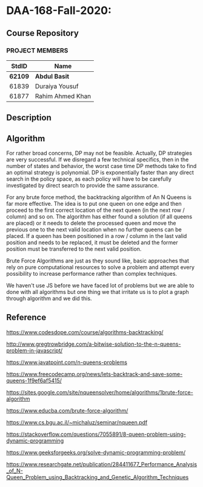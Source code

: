 # DAA-168-Fall-2020: #
## Course Repository ##
### PROJECT MEMBERS ###

StdID | Name
------------ | -------------
**62109** | **Abdul Basit**
61839 | Duraiya Yousuf
61877 | Rahim Ahmed Khan

## Description ##

## Algorithm ##
For rather broad concerns, DP may not be feasible. Actually, DP strategies are very successful. If we disregard a few technical specifics, then in the number of states and behavior, the worst case time DP methods take to find an optimal strategy is polynomial. DP is exponentially faster than any direct search in the policy space, as each policy will have to be carefully investigated by direct search to provide the same assurance.

For any brute force method, the backtracking algorithm of An N Queens is far more effective. The idea is to put one queen on one edge and then proceed to the first correct location of the next queen (in the next row / column) and so on. The algorithm has either found a solution (if all queens are placed) or it needs to delete the processed queen and move the previous one to the next valid location when no further queens can be placed. If a queen has been positioned in a row / column in the last valid position and needs to be replaced, it must be deleted and the former position must be transferred to the next valid position.

Brute Force Algorithms are just as they sound like, basic approaches that rely on pure computational resources to solve a problem and attempt every possibility to increase performance rather than complex techniques.

We haven't use JS before we have faced lot of problems but we are able to done with all algorithms but one thing we that irritate us is to plot a graph through algorithm and we did this.

## Reference ##
https://www.codesdope.com/course/algorithms-backtracking/	

http://www.gregtrowbridge.com/a-bitwise-solution-to-the-n-queens-problem-in-javascript/

https://www.javatpoint.com/n-queens-problems

https://www.freecodecamp.org/news/lets-backtrack-and-save-some-queens-1f9ef6af5415/

https://sites.google.com/site/nqueensolver/home/algorithms/1brute-force-algorithm

https://www.educba.com/brute-force-algorithm/

https://www.cs.bgu.ac.il/~michaluz/seminar/nqueen.pdf

https://stackoverflow.com/questions/7055891/8-queen-problem-using-dynamic-programming

https://www.geeksforgeeks.org/solve-dynamic-programming-problem/

https://www.researchgate.net/publication/284411677_Performance_Analysis_of_N-Queen_Problem_using_Backtracking_and_Genetic_Algorithm_Techniques

